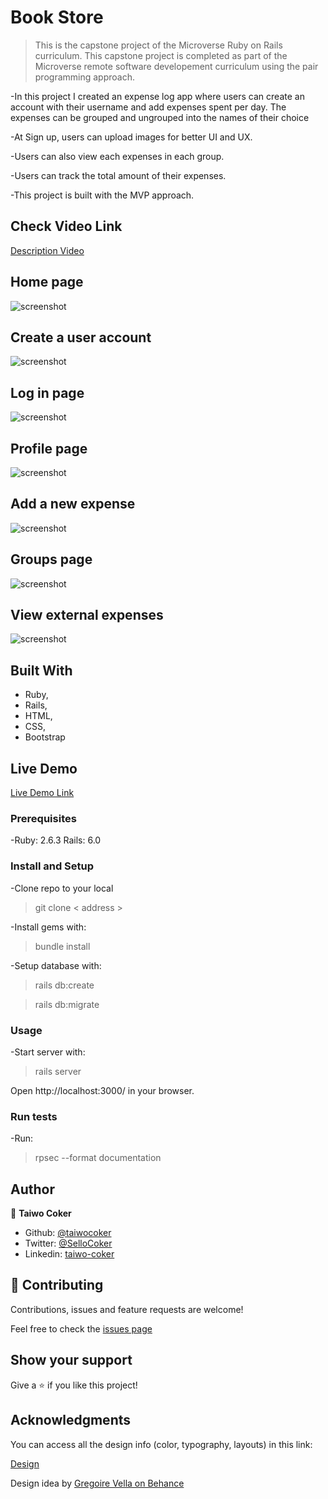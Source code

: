 # Book Store

> This is the capstone project of the Microverse Ruby on Rails curriculum. This capstone project is completed as part of the Microverse remote software developement curriculum using the pair programming approach.

-In this project I created an expense log app where users can create an account with their username and add expenses spent per day. The expenses can be grouped and ungrouped into the names of their choice

-At Sign up, users can upload images for better UI and UX.

-Users can also view each expenses in each group.

-Users can track the total amount of their expenses.

-This project is built with the MVP approach.


## Check Video Link

[Description Video]()

## Home page

![screenshot](./app/assets/images/homepage.PNG)

## Create a user account

![screenshot](./app/assets/images/signup.PNG)

## Log in page

![screenshot](./app/assets/images/login.PNG)

## Profile page

![screenshot](./app/assets/images/profile.PNG)

## Add a new expense

![screenshot](./app/assets/images/new_expense.PNG)

## Groups page

![screenshot](./app/assets/images/groups.PNG)

## View external expenses

![screenshot](./app/assets/images/external.PNG)

## Built With

- Ruby,
- Rails,
- HTML,
- CSS,
- Bootstrap

## Live Demo

[Live Demo Link]()

### Prerequisites

-Ruby: 2.6.3 Rails: 6.0

### Install and Setup

-Clone repo to your local
> git clone < address >

-Install gems with:
> bundle install

-Setup database with:
> rails db:create

> rails db:migrate

### Usage

-Start server with:
> rails server

Open http://localhost:3000/ in your browser.

### Run tests
-Run:
> rpsec --format documentation

## Author

👤 **Taiwo Coker**

- Github: [@taiwocoker](https://github.com/taiwocoker)
- Twitter: [@SelloCoker](https://twitter.com/SelloCoker)
- Linkedin: [taiwo-coker](https://linkedin.com/in/taiwo-coker)

## 🤝 Contributing

Contributions, issues and feature requests are welcome!

Feel free to check the [issues page](https://github.com/taiwocoker/Group_it/issues)

## Show your support

Give a ⭐️ if you like this project!

## Acknowledgments

You can access all the design info (color, typography, layouts) in this link:

[Design](https://www.behance.net/gallery/19759151/Snapscan-iOs-design-and-branding?tracking_source=)

Design idea by [Gregoire Vella on Behance](https://www.behance.net/gregoirevella)